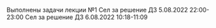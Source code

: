 Выполнены задачи лекции №1
Сел за решение ДЗ 5.08.2022  22:00-23:00
Сел за решение ДЗ 6.08.2022  10:18-11:09